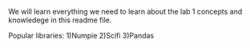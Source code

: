 We will learn everything we need to learn about the lab 1 concepts and knowledege in this readme file.

Popular libraries:
1)Numpie
2)Scifi
3)Pandas


